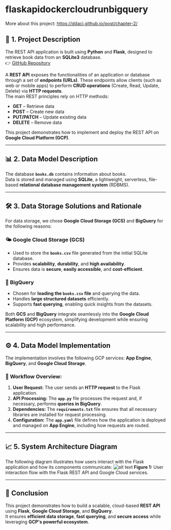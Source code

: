 # flaskapidockercloudrunbigquery

More about this project: https://ddaci.github.io/post/chapter-2/
## 📝 1. Project Description  
The REST API application is built using **Python** and **Flask**, designed to retrieve book data from an **SQLite3** database.  
👉 [GitHub Repository](https://github.com/cpatrickalves/simple-flask-api)

A **REST API** exposes the functionalities of an application or database through a set of **endpoints (URLs)**. These endpoints allow clients (such as web or mobile apps) to perform **CRUD operations** (Create, Read, Update, Delete) via **HTTP requests**.  
The main REST principles rely on HTTP methods:
- **GET** – Retrieve data  
- **POST** – Create new data  
- **PUT/PATCH** – Update existing data  
- **DELETE** – Remove data  

This project demonstrates how to implement and deploy the REST API on **Google Cloud Platform (GCP)**.

---

## 📊 2. Data Model Description  
The database **`books.db`** contains information about books.  
Data is stored and managed using **SQLite**, a lightweight, serverless, file-based **relational database management system** (RDBMS).

---

## 🛠️ 3. Data Storage Solutions and Rationale  
For data storage, we chose **Google Cloud Storage (GCS)** and **BigQuery** for the following reasons:

### 🌤️ **Google Cloud Storage (GCS)**  
- Used to store the **`books.csv`** file generated from the initial SQLite database.  
- Provides **scalability**, **durability**, and **high availability**.  
- Ensures data is **secure**, **easily accessible**, and **cost-efficient**.  

### 🚀 **BigQuery**  
- Chosen for **loading the `books.csv` file** and querying the data.  
- Handles **large structured datasets** efficiently.  
- Supports **fast querying**, enabling quick insights from the datasets.  

Both **GCS** and **BigQuery** integrate seamlessly into the **Google Cloud Platform (GCP)** ecosystem, simplifying development while ensuring scalability and high performance.

---

## ⚙️ 4. Data Model Implementation  
The implementation involves the following GCP services: **App Engine**, **BigQuery**, and **Google Cloud Storage**.

### 🔄 **Workflow Overview:**
1. **User Request:** The user sends an **HTTP request** to the Flask application.  
2. **API Processing:** The **`app.py`** file processes the request and, if necessary, performs **queries in BigQuery**.  
3. **Dependencies:** The **`requirements.txt`** file ensures that all necessary libraries are installed for request processing.  
4. **Configuration:** The **`app.yaml`** file defines how the application is deployed and managed on **App Engine**, including how requests are routed.

---

## 📈 5. System Architecture Diagram  
The following diagram illustrates how users interact with the Flask application and how its components communicate:
![alt text](/images/image4.png "Overview")
**Figure 1:** User interaction flow with the Flask REST API and Google Cloud services.  

---

## 🌟 **Conclusion**  
This project demonstrates how to build a scalable, cloud-based **REST API** using **Flask**, **Google Cloud Storage**, and **BigQuery**.  
It ensures **efficient data storage**, **fast querying**, and **secure access** while leveraging **GCP's powerful ecosystem**.
